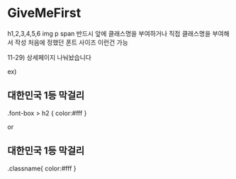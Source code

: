 # GiveMeFirst

h1,2,3,4,5,6 img p span 반드시 앞에 클래스명을 부여하거나 직접 클래스명을 부여해서 작성
처음에 정했던 폰트 사이즈 이런건 가능

11-29) 상세페이지 나눠놨습니다

ex)

<article class="font-box">
    <h2>대한민국 1등 막걸리</h2>
</article>

.font-box > h2 {
color:#fff
}

or

<article class="font-box">
    <h2 class='classname'>대한민국 1등 막걸리</h2>
</article>

.classname{
color:#fff
}
